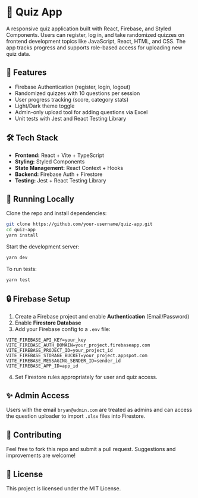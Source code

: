 # 🧠 Quiz App

A responsive quiz application built with React, Firebase, and Styled Components. Users can register, log in, and take randomized quizzes on frontend development topics like JavaScript, React, HTML, and CSS. The app tracks progress and supports role-based access for uploading new quiz data.

## 🚀 Features

- Firebase Authentication (register, login, logout)
- Randomized quizzes with 10 questions per session
- User progress tracking (score, category stats)
- Light/Dark theme toggle
- Admin-only upload tool for adding questions via Excel
- Unit tests with Jest and React Testing Library

## 🛠 Tech Stack

- **Frontend:** React + Vite + TypeScript
- **Styling:** Styled Components
- **State Management:** React Context + Hooks
- **Backend:** Firebase Auth + Firestore
- **Testing:** Jest + React Testing Library

## 🧪 Running Locally

Clone the repo and install dependencies:

```bash
git clone https://github.com/your-username/quiz-app.git
cd quiz-app
yarn install
```

Start the development server:

```bash
yarn dev
```

To run tests:

```bash
yarn test
```

## 🔒 Firebase Setup

1. Create a Firebase project and enable **Authentication** (Email/Password)
2. Enable **Firestore Database**
3. Add your Firebase config to a `.env` file:

```env
VITE_FIREBASE_API_KEY=your_key
VITE_FIREBASE_AUTH_DOMAIN=your_project.firebaseapp.com
VITE_FIREBASE_PROJECT_ID=your_project_id
VITE_FIREBASE_STORAGE_BUCKET=your_project.appspot.com
VITE_FIREBASE_MESSAGING_SENDER_ID=sender_id
VITE_FIREBASE_APP_ID=app_id
```

4. Set Firestore rules appropriately for user and quiz access.

## ✨ Admin Access

Users with the email `bryan@admin.com` are treated as admins and can access the question uploader to import `.xlsx` files into Firestore.

## 🤝 Contributing

Feel free to fork this repo and submit a pull request. Suggestions and improvements are welcome!

## 📄 License

This project is licensed under the MIT License.
